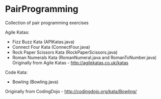 # PairProgramming
Collection of pair programming exercises

Agile Katas: 
- Fizz Buzz Kata (APIKatas.java)
- Connect Four Kata (ConnectFour.java)
- Rock Paper Scissors Kata (RockPaperScissors.java)
- Roman Numerals Kata (RomanNumeral.java and RomanToNumber.java)
Originally from Agile Katas - http://agilekatas.co.uk/katas



Code Kata:
- Bowling (Bowling.java)

Originally from CodingDojo - http://codingdojo.org/kata/Bowling/


